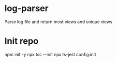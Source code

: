 # log-parser
Parse log file and return most views and unique views
# Init repo

npm init -y
npx tsc --init
npx ts-jest config:init

